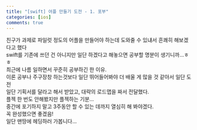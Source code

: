 ```yaml
---
title: "[swift] 어플 만들기 도전 - 1. 포부"
categories: [ios]
comments: true
---
```


친구가 과제로 파일럿 정도의 어플을 만들어야 하는데 도와줄 수 있냬서 흔쾌히 해보겠다고 했다 <br>
swift를 기존에 쓰던 건 아니지만 일단 하겠다고 해놓으면 공부할 명분이 생기니까...ㅎㅎ<br>
최근에 나름 일하면서 꾸준히 공부하긴 한 이유.<br>
이론 공부나 주구장창 하는것보다 일단 뛰어들어봐야 더 배울 게 많을 것 같아서 일단 도전<br>
일단 기획서를 달라고 해서 받았고, 대략의 로드맵을 짜서 전달했다.<br>
플젝 한 번도 안해봤지만 플젝하는 기분...<br>
중간에 포기하지 말고 3주동안 할 수 있는 데까지 열심히 해 봐야겠다.<br>
꼭 완성했으면 좋겠음!<br>
일단 맨땅에 헤딩하러 가봅니다...<br><br><br>